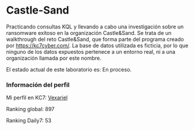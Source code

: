 # Castle-Sand

Practicando consultas KQL y llevando a cabo una investigación sobre un ransomware exitoso en la organización Castle&Sand.
Se trata de un walkthrough del reto Castle&Sand, que forma parte del programa creado por https://kc7cyber.com/. La base de datos utilizada es ficticia, por lo que ninguno de los datos expuestos pertenece a un entorno real, ni a una organización llamada por este nombre.

El estado actual de este laboratorio es: En proceso.


### Información del perfil
Mi perfil en KC7: [Vexariel](http://kc7cyber.com/profile/vexariel)

Ranking global: 897

Ranking Daily7: 53
